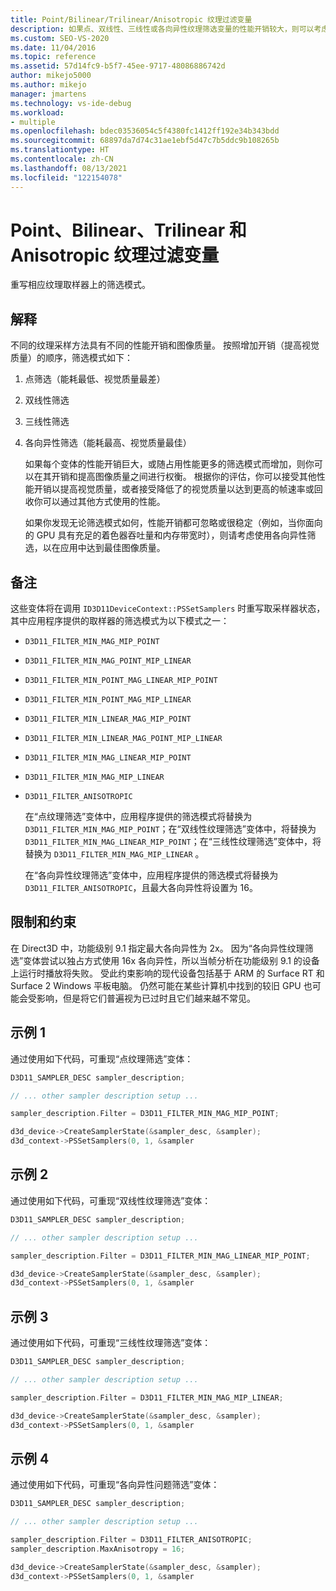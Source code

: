 ```yaml
---
title: Point/Bilinear/Trilinear/Anisotropic 纹理过滤变量
description: 如果点、双线性、三线性或各向异性纹理筛选变量的性能开销较大，则可以考虑是否值得使用。
ms.custom: SEO-VS-2020
ms.date: 11/04/2016
ms.topic: reference
ms.assetid: 57d14fc9-b5f7-45ee-9717-48086886742d
author: mikejo5000
ms.author: mikejo
manager: jmartens
ms.technology: vs-ide-debug
ms.workload:
- multiple
ms.openlocfilehash: bdec03536054c5f4380fc1412ff192e34b343bdd
ms.sourcegitcommit: 68897da7d74c31ae1ebf5d47c7b5ddc9b108265b
ms.translationtype: HT
ms.contentlocale: zh-CN
ms.lasthandoff: 08/13/2021
ms.locfileid: "122154078"
---
```

# <a name="point-bilinear-trilinear-and-anisotropic-texture-filtering-variants"></a>Point、Bilinear、Trilinear 和 Anisotropic 纹理过滤变量
重写相应纹理取样器上的筛选模式。

## <a name="interpretation"></a>解释
 不同的纹理采样方法具有不同的性能开销和图像质量。 按照增加开销（提高视觉质量）的顺序，筛选模式如下：

1. 点筛选（能耗最低、视觉质量最差）

2. 双线性筛选

3. 三线性筛选

4. 各向异性筛选（能耗最高、视觉质量最佳）

   如果每个变体的性能开销巨大，或随占用性能更多的筛选模式而增加，则你可以在其开销和提高图像质量之间进行权衡。 根据你的评估，你可以接受其他性能开销以提高视觉质量，或者接受降低了的视觉质量以达到更高的帧速率或回收你可以通过其他方式使用的性能。

   如果你发现无论筛选模式如何，性能开销都可忽略或很稳定（例如，当你面向的 GPU 具有充足的着色器吞吐量和内存带宽时），则请考虑使用各向异性筛选，以在应用中达到最佳图像质量。

## <a name="remarks"></a>备注
 这些变体将在调用 `ID3D11DeviceContext::PSSetSamplers` 时重写取采样器状态，其中应用程序提供的取样器的筛选模式为以下模式之一：

- `D3D11_FILTER_MIN_MAG_MIP_POINT`

- `D3D11_FILTER_MIN_MAG_POINT_MIP_LINEAR`

- `D3D11_FILTER_MIN_POINT_MAG_LINEAR_MIP_POINT`

- `D3D11_FILTER_MIN_POINT_MAG_MIP_LINEAR`

- `D3D11_FILTER_MIN_LINEAR_MAG_MIP_POINT`

- `D3D11_FILTER_MIN_LINEAR_MAG_POINT_MIP_LINEAR`

- `D3D11_FILTER_MIN_MAG_LINEAR_MIP_POINT`

- `D3D11_FILTER_MIN_MAG_MIP_LINEAR`

- `D3D11_FILTER_ANISOTROPIC`

  在“点纹理筛选”变体中，应用程序提供的筛选模式将替换为 `D3D11_FILTER_MIN_MAG_MIP_POINT`；在“双线性纹理筛选”变体中，将替换为 `D3D11_FILTER_MIN_MAG_LINEAR_MIP_POINT`；在“三线性纹理筛选”变体中，将替换为 `D3D11_FILTER_MIN_MAG_MIP_LINEAR`  。

  在“各向异性纹理筛选”变体中，应用程序提供的筛选模式将替换为 `D3D11_FILTER_ANISOTROPIC`，且最大各向异性将设置为 16。

## <a name="restrictions-and-limitations"></a>限制和约束
 在 Direct3D 中，功能级别 9.1 指定最大各向异性为 2x。 因为“各向异性纹理筛选”变体尝试以独占方式使用 16x 各向异性，所以当帧分析在功能级别 9.1 的设备上运行时播放将失败。 受此约束影响的现代设备包括基于 ARM 的 Surface RT 和 Surface 2 Windows 平板电脑。 仍然可能在某些计算机中找到的较旧 GPU 也可能会受影响，但是将它们普遍视为已过时且它们越来越不常见。

## <a name="example-1"></a>示例 1
 通过使用如下代码，可重现“点纹理筛选”变体：

```cpp
D3D11_SAMPLER_DESC sampler_description;

// ... other sampler description setup ...

sampler_description.Filter = D3D11_FILTER_MIN_MAG_MIP_POINT;

d3d_device->CreateSamplerState(&sampler_desc, &sampler);
d3d_context->PSSetSamplers(0, 1, &sampler
```

## <a name="example-2"></a>示例 2
 通过使用如下代码，可重现“双线性纹理筛选”变体：

```cpp
D3D11_SAMPLER_DESC sampler_description;

// ... other sampler description setup ...

sampler_description.Filter = D3D11_FILTER_MIN_MAG_LINEAR_MIP_POINT;

d3d_device->CreateSamplerState(&sampler_desc, &sampler);
d3d_context->PSSetSamplers(0, 1, &sampler
```

## <a name="example-3"></a>示例 3
 通过使用如下代码，可重现“三线性纹理筛选”变体：

```cpp
D3D11_SAMPLER_DESC sampler_description;

// ... other sampler description setup ...

sampler_description.Filter = D3D11_FILTER_MIN_MAG_MIP_LINEAR;

d3d_device->CreateSamplerState(&sampler_desc, &sampler);
d3d_context->PSSetSamplers(0, 1, &sampler
```

## <a name="example-4"></a>示例 4
 通过使用如下代码，可重现“各向异性问题筛选”变体：

```cpp
D3D11_SAMPLER_DESC sampler_description;

// ... other sampler description setup ...

sampler_description.Filter = D3D11_FILTER_ANISOTROPIC;
sampler_description.MaxAnisotropy = 16;

d3d_device->CreateSamplerState(&sampler_desc, &sampler);
d3d_context->PSSetSamplers(0, 1, &sampler
```
